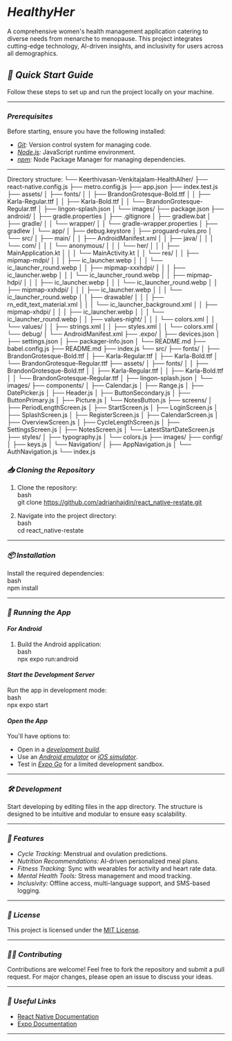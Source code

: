 # *HealthyHer*  

A comprehensive women's health management application catering to diverse needs from menarche to menopause. This project integrates cutting-edge technology, AI-driven insights, and inclusivity for users across all demographics.  

## *🚀 Quick Start Guide*  

Follow these steps to set up and run the project locally on your machine.  

---

### *Prerequisites*  
Before starting, ensure you have the following installed:  
- *[Git](https://git-scm.com/):* Version control system for managing code.  
- *[Node.js](https://nodejs.org/en):* JavaScript runtime environment.  
- *[npm](https://www.npmjs.com/):* Node Package Manager for managing dependencies.  

---

Directory structure:
└── Keerthivasan-Venkitajalam-HealthAIher/
    ├── react-native.config.js
    ├── metro.config.js
    ├── app.json
    ├── index.test.js
    ├── assets/
    │   ├── fonts/
    │   │   ├── BrandonGrotesque-Bold.ttf
    │   │   ├── Karla-Regular.ttf
    │   │   ├── Karla-Bold.ttf
    │   │   └── BrandonGrotesque-Regular.ttf
    │   ├── lingon-splash.json
    │   └── images/
    ├── package.json
    ├── android/
    │   ├── gradle.properties
    │   ├── .gitignore
    │   ├── gradlew.bat
    │   ├── gradle/
    │   │   └── wrapper/
    │   │       └── gradle-wrapper.properties
    │   ├── gradlew
    │   └── app/
    │       ├── debug.keystore
    │       ├── proguard-rules.pro
    │       └── src/
    │           ├── main/
    │           │   ├── AndroidManifest.xml
    │           │   ├── java/
    │           │   │   └── com/
    │           │   │       └── anonymous/
    │           │   │           └── her/
    │           │   │               ├── MainApplication.kt
    │           │   │               └── MainActivity.kt
    │           │   └── res/
    │           │       ├── mipmap-mdpi/
    │           │       │   ├── ic_launcher.webp
    │           │       │   └── ic_launcher_round.webp
    │           │       ├── mipmap-xxxhdpi/
    │           │       │   ├── ic_launcher.webp
    │           │       │   └── ic_launcher_round.webp
    │           │       ├── mipmap-hdpi/
    │           │       │   ├── ic_launcher.webp
    │           │       │   └── ic_launcher_round.webp
    │           │       ├── mipmap-xxhdpi/
    │           │       │   ├── ic_launcher.webp
    │           │       │   └── ic_launcher_round.webp
    │           │       ├── drawable/
    │           │       │   ├── rn_edit_text_material.xml
    │           │       │   └── ic_launcher_background.xml
    │           │       ├── mipmap-xhdpi/
    │           │       │   ├── ic_launcher.webp
    │           │       │   └── ic_launcher_round.webp
    │           │       ├── values-night/
    │           │       │   └── colors.xml
    │           │       └── values/
    │           │           ├── strings.xml
    │           │           ├── styles.xml
    │           │           └── colors.xml
    │           └── debug/
    │               └── AndroidManifest.xml
    ├── .expo/
    │   ├── devices.json
    │   ├── settings.json
    │   ├── packager-info.json
    │   └── README.md
    ├── babel.config.js
    ├── README.md
    ├── index.js
    └── src/
        ├── fonts/
        │   ├── BrandonGrotesque-Bold.ttf
        │   ├── Karla-Regular.ttf
        │   ├── Karla-Bold.ttf
        │   └── BrandonGrotesque-Regular.ttf
        ├── assets/
        │   ├── fonts/
        │   │   ├── BrandonGrotesque-Bold.ttf
        │   │   ├── Karla-Regular.ttf
        │   │   ├── Karla-Bold.ttf
        │   │   └── BrandonGrotesque-Regular.ttf
        │   ├── lingon-splash.json
        │   └── images/
        ├── components/
        │   ├── Calendar.js
        │   ├── Range.js
        │   ├── DatePicker.js
        │   ├── Header.js
        │   ├── ButtonSecondary.js
        │   ├── ButtonPrimary.js
        │   ├── Picture.js
        │   └── NotesButton.js
        ├── screens/
        │   ├── PeriodLengthScreen.js
        │   ├── StartScreen.js
        │   ├── LoginScreen.js
        │   ├── SplashScreen.js
        │   ├── RegisterScreen.js
        │   ├── CalendarScreen.js
        │   ├── OverviewScreen.js
        │   ├── CycleLengthScreen.js
        │   ├── SettingsScreen.js
        │   ├── NotesScreen.js
        │   └── LatestStartDateScreen.js
        ├── styles/
        │   ├── typography.js
        │   └── colors.js
        ├── images/
        ├── config/
        │   ├── keys.js
        │   └── Navigation/
        │       ├── AppNavigation.js
        │       └── AuthNavigation.js
        └── index.js


### *📥 Cloning the Repository*  
1. Clone the repository:  
   bash  
   git clone https://github.com/adrianhajdin/react_native-restate.git  
     
2. Navigate into the project directory:  
   bash  
   cd react_native-restate  
     

---

### *📦 Installation*  
Install the required dependencies:  
bash  
npm install  
  

---

### *📱 Running the App*  

#### *For Android*  
1. Build the Android application:  
   bash  
   npx expo run:android  
     

#### *Start the Development Server*  
Run the app in development mode:  
bash  
npx expo start  
  

#### *Open the App*  
You'll have options to:  
- Open in a *[development build](https://docs.expo.dev/develop/development-builds/introduction/)*.  
- Use an *[Android emulator](https://docs.expo.dev/workflow/android-studio-emulator/)* or *[iOS simulator](https://docs.expo.dev/workflow/ios-simulator/)*.  
- Test in *[Expo Go](https://expo.dev/go)* for a limited development sandbox.  

---

### *🛠 Development*  
Start developing by editing files in the app directory. The structure is designed to be intuitive and modular to ensure easy scalability.  

---

### *🌟 Features*  
- *Cycle Tracking:* Menstrual and ovulation predictions.  
- *Nutrition Recommendations:* AI-driven personalized meal plans.  
- *Fitness Tracking:* Sync with wearables for activity and heart rate data.  
- *Mental Health Tools:* Stress management and mood tracking.  
- *Inclusivity:* Offline access, multi-language support, and SMS-based logging.  

---

### *📄 License*  
This project is licensed under the [MIT License](LICENSE).  

---

### *🧑‍💻 Contributing*  
Contributions are welcome! Feel free to fork the repository and submit a pull request. For major changes, please open an issue to discuss your ideas.  

---

### *🔗 Useful Links*  
- [React Native Documentation](https://reactnative.dev/)  
- [Expo Documentation](https://docs.expo.dev/)  

---
